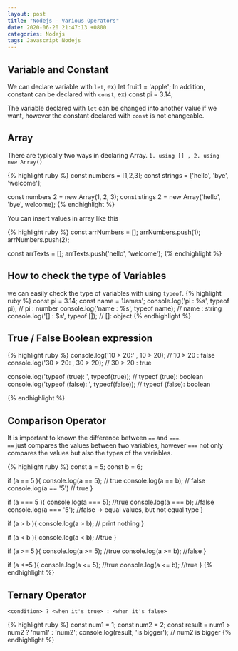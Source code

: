```yaml
---
layout: post
title: "Nodejs - Various Operators"
date: 2020-06-20 21:47:13 +0800
categories: Nodejs
tags: Javascript Nodejs
---
```



## Variable and Constant

We can declare variable with `let`, ex) let fruit1 = 'apple';
In addition, constant can be declared with `const`, ex) const pi = 3.14;

The variable declared with `let` can be changed into another value if we want, however the constant declared with `const` is not changeable.

## Array
There are typically two ways in declaring Array. `1. using [] , 2. using new Array()`

{% highlight ruby %}
const numbers = [1,2,3];
const strings = ['hello', 'bye', 'welcome'];

const numbers 2 = new Array(1, 2, 3);
const stings 2 = new Array('hello', 'bye', welcome);
{% endhighlight %}

You can insert values in array like this

{% highlight ruby %}
const arrNumbers = [];
arrNumbers.push(1);
arrNumbers.push(2);

const arrTexts = [];
arrTexts.push('hello', 'welcome');
{% endhighlight %}

## How to check the type of Variables
we can easily check the type of variables with using `typeof`.
{% highlight ruby %}
const pi = 3.14;
const name = 'James';
console.log('pi : %s', typeof pi); // pi : number
console.log('name : %s', typeof name); // name : string
console.log('[] : $s', typeof []); // []: object
{% endhighlight %}

## True / False Boolean expression

{% highlight ruby %}
console.log('10 > 20:' , 10 > 20); // 10 > 20 : false
console.log('30 > 20: , 30 > 20); // 30 > 20 : true

console.log('typeof (true): ', typeof(true)); // typeof (true): boolean
console.log('typeof (false): ', typeof(false)); // typeof (false): boolean


{% endhighlight %}

## Comparison Operator

It is important to known the difference between `==` and `===`.  
`==` just compares the values between two variables, however `===` not only compares the values but also the types of the variables.

{% highlight ruby %}
const a = 5;
const b = 6;

if (a == 5 ){
  console.log(a == 5); // true
  console.log(a == b); // false
  console.log(a == '5') // true
}

if (a === 5 ){
  console.log(a === 5); //true
  console.log(a === b); //false
  console.log(a === '5'); //false -> equal values, but not equal type
}

if (a > b ){
  console.log(a > b); // print nothing
}

if (a < b ){
  console.log(a < b); //true
}

if (a >= 5 ){
  console.log(a >= 5); //true
  console.log(a >= b); //false
}

if (a <=5 ){
  console.log(a <= 5); //true
  console.log(a <= b); //true
}
{% endhighlight %}

## Ternary Operator
`<condition> ? <when it's true> : <when it's false> `

{% highlight ruby %}
const num1 = 1;
const num2 = 2;
const result = num1 > num2 ? 'num1' : 'num2';
console.log(result, 'is bigger'); // num2 is bigger
{% endhighlight %}
